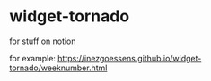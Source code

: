 # widget-tornado
for stuff on notion

for example:
https://inezgoessens.github.io/widget-tornado/weeknumber.html

